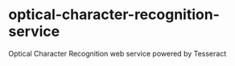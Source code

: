# optical-character-recognition-service
Optical Character Recognition web service powered by Tesseract
